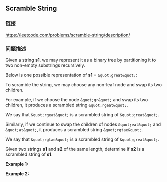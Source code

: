 ## Scramble String  
### 链接  
https://leetcode.com/problems/scramble-string/description/  
### 问题描述
Given a string **s1**, we may represent it as a binary tree by partitioning it to two non-empty substrings recursively.

Below is one possible representation of **s1** = `&quot;great&quot;`:

To scramble the string, we may choose any non-leaf node and swap its two children.

For example, if we choose the node `&quot;gr&quot;` and swap its two children, it produces a scrambled string `&quot;rgeat&quot;`.

We say that `&quot;rgeat&quot;` is a scrambled string of `&quot;great&quot;`.

Similarly, if we continue to swap the children of nodes `&quot;eat&quot;` and `&quot;at&quot;`, it produces a scrambled string `&quot;rgtae&quot;`.

We say that `&quot;rgtae&quot;` is a scrambled string of `&quot;great&quot;`.

Given two strings **s1** and **s2** of the same length, determine if **s2** is a scrambled string of **s1**.

**Example 1:**

**Example 2:**
